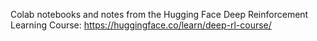 Colab notebooks and notes from the Hugging Face Deep Reinforcement Learning Course: https://huggingface.co/learn/deep-rl-course/
